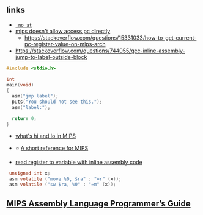 ## links
- [`.no at`](https://stackoverflow.com/questions/7911964/is-set-noat-unsupported-for-mips-assembly)
- [mips doesn't allow access pc directly](https://stackoverflow.com/questions/54830168/mips-assembler-can-we-initialize-the-program-counter-on-our-own)
    - https://stackoverflow.com/questions/15331033/how-to-get-current-pc-register-value-on-mips-arch
- https://stackoverflow.com/questions/744055/gcc-inline-assembly-jump-to-label-outside-block
```c
#include <stdio.h>

int
main(void)
{
  asm("jmp label");
  puts("You should not see this.");
  asm("label:");

  return 0;
}
```
- [what's hi and lo in MIPS](https://stackoverflow.com/questions/2320196/in-mips-what-are-hi-and-lo)

- :star: [A short reference for MIPS](http://www.sci.tamucc.edu/~sking/Courses/Compilers/Assignments/MIPS.html)
- [read register to variable with inline assembly code](https://stackoverflow.com/questions/7944071/read-mips-cpu-register-using-asm-instruction)
```c
 unsigned int x;
 asm volatile ("move %0, $ra" : "=r" (x));
 asm volatile ("sw $ra, %0" : "=m" (x));
```
## [MIPS Assembly Language Programmer’s Guide](http://vbrunell.github.io/docs/MIPS%20Programming%20Guide.pdf)
